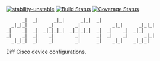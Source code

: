 [![stability-unstable](https://img.shields.io/badge/stability-unstable-yellow.svg)](https://github.com/emersion/stability-badges#unstable) [![Build Status](https://travis-ci.org/robphoenix/diffios.svg?branch=master)](https://travis-ci.org/robphoenix/diffios) [![Coverage Status](https://coveralls.io/repos/github/robphoenix/diffios/badge.svg?branch=master)](https://coveralls.io/github/robphoenix/diffios?branch=master)


```
      _|  _|      _|_|      _|_|  _|
  _|_|_|        _|        _|            _|_|      _|_|_|
_|    _|  _|  _|_|_|_|  _|_|_|_|  _|  _|    _|  _|_|
_|    _|  _|    _|        _|      _|  _|    _|      _|_|
  _|_|_|  _|    _|        _|      _|    _|_|    _|_|_|
```


Diff Cisco device configurations.
